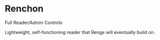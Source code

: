 # Renchon
Full Reader/Admin Controls

Lightweight, self-functioning reader that Renge will eventually build on.
